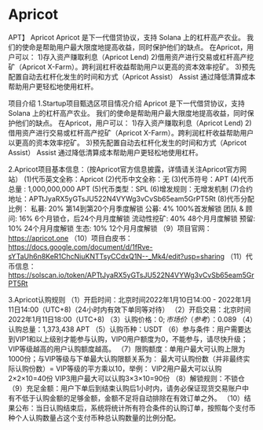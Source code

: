 #  Apricot
APT】 Apricot
Apricot 是下一代借贷协议，支持 Solana 上的杠杆高产农业。 我们的使命是帮助用户最大限度地提高收益，同时保护他们的缺点。 在Apricot，用户可以：
1)存入资产赚取利息（Apricot Lend) 2)借用资产进行交易或杠杆高产挖矿（Apricot X-Farm）。跨利润杠杆收益帮助用户以更高的资本效率挖矿。 3)预先配置自动去杠杆化发生的时间和方式（Apricot Assist）
Assist 通过降低清算成本帮助用户更轻松地使用杠杆。

项目介绍
1.Startup项目甄选区项目情况介绍
Apricot 是下一代借贷协议，支持 Solana 上的杠杆高产农业。 我们的使命是帮助用户最大限度地提高收益，同时保护他们的缺点。
在Apricot，用户可以：
1)存入资产赚取利息（Apricot Lend)
2)借用资产进行交易或杠杆高产挖矿（Apricot X-Farm）。跨利润杠杆收益帮助用户以更高的资本效率挖矿。
3)预先配置自动去杠杆化发生的时间和方式（Apricot Assist） Assist 通过降低清算成本帮助用户更轻松地使用杠杆。

2.Apricot项目基本信息：（按Apricot官方信息披露，详情请关注Apricot官方网站）
(1)代币英文全称：Apricot
(2)代币中文全称：无
(3)代币符号：APT
(4)代币总量 : 1,000,000,000 APT
(5)代币类型：SPL
(6)增发规则：无增发机制
(7)合约地址：APTtJyaRX5yGTsJU522N4VYWg3vCvSb65eam5GrPT5Rt
(8)代币分配比例：
私募: 20%
第14到第20个月季度解锁
公募: 4%
100%首发解锁
团队 & 顾问: 16%
6个月锁仓，后24个月月度解锁
流动性挖矿: 40%
48个月月度解锁
预留: 10%
24个月月度解锁
生态: 10%
12个月月度解锁
（9）项目官网：https://apricot.one
（10）项目白皮书：https://docs.google.com/document/d/1fRve-sYTaUh6n8KeR1ChcNiuKNTTsyCCdxQ1N--_Mk4/edit?usp=sharing
（11）代币信息：https://solscan.io/token/APTtJyaRX5yGTsJU522N4VYWg3vCvSb65eam5GrPT5Rt

3.Apricot认购规则
（1）开启时间：北京时间2022年1月10日14:00 - 2022年1月11日14:00（UTC+8)（24小时内有效下单同等对待）
（2）开启交易：北京时间2022年1月11日18:00（UTC+8)
（3）认购价格：$0 ; 市场价（参考）：$0.089
（4）认购总量：1,373,438 APT
（5）认购币种：USDT
（6）参与条件：用户需要达到VIP1和以上级别才能参与认购，VIP0用户额度为0，不能参与，请尽快升级；VIP等级越高的用户认购额度越高。
（7）限购额度：单用户最大可认购上限为1000份；与VIP等级与下单最大认购限额关系为：
最大可认购份数（并非最终实际认购份数）= VIP等级的平方乘以10，举例：
VIP2用户最大可以认购2×2×10=40份
VIP3用户最大可以认购3×3×10=90份
（8）解锁规则：不锁仓
（9）充足金额：用户下单后到结束认购后1小时内，请务必保证现货交易账户中有不低于认购金额的足够金额，金额不足将自动排除在有效订单之外。
（10）结果公布：当日认购结束后，系统将统计所有符合条件的认购订单，按照每个支付币种个人认购数量占这个支付币种总认购数量的比例分配。

